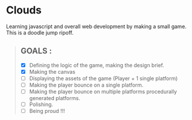 Clouds
===
Learning javascript and overall web development by making a small game.
This is a doodle jump ripoff.
>## **GOALS** :
>- [x] Defining the logic of the game, making the design brief.
>- [x] Making the canvas
>- [ ] Displaying the assets of the game (Player + 1 single platform)
>- [ ] Making the player bounce on a single platform.
>- [ ] Making the player bounce on multiple platforms procedurally generated platforms.
>- [ ] Polishing.
>- [ ] Being proud !!!